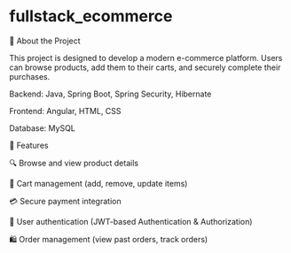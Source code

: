 
# fullstack_ecommerce

🚀 About the Project

This project is designed to develop a modern e-commerce platform. Users can browse products, add them to their carts, and securely complete their purchases.

Backend: Java, Spring Boot, Spring Security, Hibernate

Frontend: Angular, HTML, CSS

Database: MySQL


📌 Features

🔍 Browse and view product details

🛒 Cart management (add, remove, update items)

💳 Secure payment integration

🔐 User authentication (JWT-based Authentication & Authorization)

🛍 Order management (view past orders, track orders)

